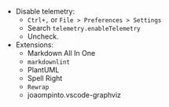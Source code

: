
* Disable telemetry:
  * `Ctrl+,` or `File > Preferences > Settings`
  * Search `telemetry.enableTelemetry`
  * Uncheck.
* Extensions:
  * Markdown All In One
  * `markdownlint`
  * PlantUML
  * Spell Right
  * `Rewrap`
  * joaompinto.vscode-graphviz
